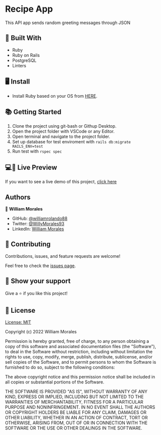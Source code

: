 # Recipe App

This API app sends random greeting messages through JSON

## 🧩 Built With

- Ruby
- Ruby on Rails
- PostgreSQL
- Linters

## 🖥️ Install

- Install Ruby based on your OS from [HERE](https://www.ruby-lang.org/en/downloads/).

## 📚 Getting Started

1. Clone the project using git-bash or Githup Desktop.
2. Open the project folder with VSCode or any Editor.
3. Open terminal and navigate to the project folder.
4. Set up database for test enviroment with `rails db:migrate RAILS_ENV=test`
5. Run test with `rspec spec`

## 💻📱 Live Preview

<!-- There is no Live Demo available at the moment -->

If you want to see a live demo of this project, [click here](https://salty-ridge-11900.herokuapp.com/home)

## Authors

👤 **William Morales**

- GitHub: [@williamrolando88](https://github.com/williamrolando88)
- Twitter: [@WillyMorales93](https://twitter.com/WillyMorales93)
- LinkedIn: [William Morales](https://www.linkedin.com/in/william-rolando-morales/)

## 🤝 Contributing

Contributions, issues, and feature requests are welcome!

Feel free to check the [issues page](https://github.com/williamrolando88/Recipe-app/issues).

## 👏 Show your support

Give a ⭐️ if you like this project!

## 📝 License

[License: MIT](https://opensource.org/licenses/MIT)

Copyright (c) 2022 William Morales

Permission is hereby granted, free of charge, to any person obtaining a copy of this software and associated documentation files (the "Software"), to deal in the Software without restriction, including without limitation the rights to use, copy, modify, merge, publish, distribute, sublicense, and/or sell copies of the Software, and to permit persons to whom the Software is furnished to do so, subject to the following conditions:

The above copyright notice and this permission notice shall be included in all copies or substantial portions of the Software.

THE SOFTWARE IS PROVIDED "AS IS", WITHOUT WARRANTY OF ANY KIND, EXPRESS OR IMPLIED, INCLUDING BUT NOT LIMITED TO THE WARRANTIES OF MERCHANTABILITY, FITNESS FOR A PARTICULAR PURPOSE AND NONINFRINGEMENT. IN NO EVENT SHALL THE AUTHORS OR COPYRIGHT HOLDERS BE LIABLE FOR ANY CLAIM, DAMAGES OR OTHER LIABILITY, WHETHER IN AN ACTION OF CONTRACT, TORT OR OTHERWISE, ARISING FROM, OUT OF OR IN CONNECTION WITH THE SOFTWARE OR THE USE OR OTHER DEALINGS IN THE SOFTWARE.
